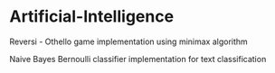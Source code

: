 # Artificial-Intelligence

Reversi - Othello game implementation using minimax algorithm

Naive Bayes Bernoulli classifier implementation for text classification
